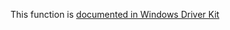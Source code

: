 This function is [documented in Windows Driver Kit](https://learn.microsoft.com/en-us/windows-hardware/drivers/ddi/wdm/nf-wdm-rtlcreateregistrykey)
